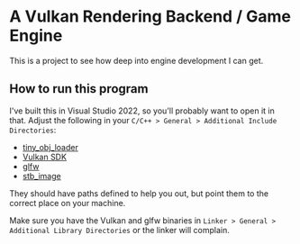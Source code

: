 # A Vulkan Rendering Backend / Game Engine
This is a project to see how deep into engine development I can get.

## How to run this program
I've built this in Visual Studio 2022, so you'll probably want to open it in that.
Adjust the following in your `C/C++ > General > Additional Include Directories`:
- [tiny_obj_loader](https://github.com/tinyobjloader/tinyobjloader/blob/release/tiny_obj_loader.h)
- [Vulkan SDK](https://vulkan.lunarg.com/)
- [glfw](https://www.glfw.org/)
- [stb_image](https://github.com/nothings/stb/blob/master/stb_image.h)

They should have paths defined to help you out, but point them to the correct place on your machine.

Make sure you have the Vulkan and glfw binaries in `Linker > General > Additional Library Directories` or the linker will complain.